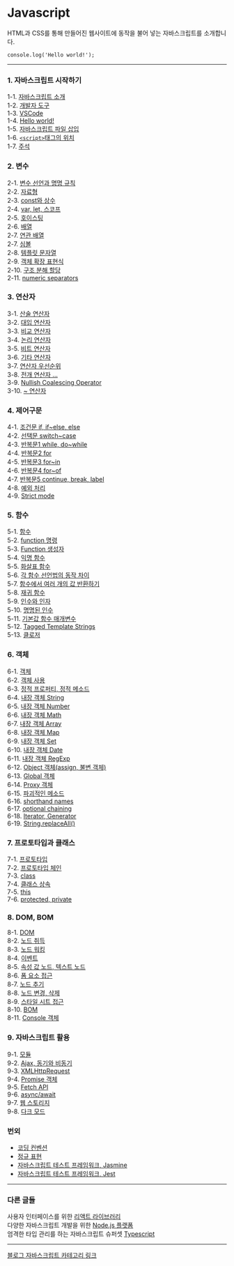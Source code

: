 # Javascript
HTML과 CSS를 통해 만들어진 웹사이트에 동작을 불어 넣는 자바스크립트를 소개합니다. <br/>
```ecmascript 6
console.log('Hello world!');
```

---
### 1. 자바스크립트 시작하기
1-1. [자바스크립트 소개](https://velog.io/@bami/Javascript-%EC%9E%90%EB%B0%94%EC%8A%A4%ED%81%AC%EB%A6%BD%ED%8A%B8) <br/>
1-2. [개발자 도구](https://velog.io/@bami/%EA%B0%9C%EB%B0%9C%EC%9E%90-%EB%8F%84%EA%B5%AC%ED%81%AC%EB%A1%AC) <br/>
1-3. [VSCode](https://velog.io/@bami/Javascript-%EC%9E%90%EB%B0%94%EC%8A%A4%ED%81%AC%EB%A6%BD%ED%8A%B8-%EC%97%90%EB%94%94%ED%84%B0-vscode) <br/>
1-4. [Hello world!](https://velog.io/@bami/Javascript-Hello-World) <br/>
1-5. [자바스크립트 파일 삽입](https://velog.io/@bami/Javascript-HTML-%EB%AC%B8%EC%84%9C%EC%97%90-%EC%9E%90%EB%B0%94%EC%8A%A4%ED%81%AC%EB%A6%BD%ED%8A%B8-%EC%82%BD%EC%9E%85) <br/>
1-6. [`<script>`태그의 위치](https://velog.io/@bami/Javascript-script%ED%83%9C%EA%B7%B8%EC%9D%98-%EC%9C%84%EC%B9%98) <br/>
1-7. [주석](https://velog.io/@bami/Javascript-%EC%A3%BC%EC%84%9D) <br/>

### 2. 변수
2-1. [변수 선언과 명명 규칙](https://velog.io/@bami/Javascript-%EC%A3%BC%EC%84%9D) <br/>
2-2. [자료형](https://velog.io/@bami/Javascript-%EC%9E%90%EB%A3%8C%ED%98%95) <br/>
2-3. [const와 상수](https://velog.io/@bami/Javascript-%EC%83%81%EC%88%98%EC%99%80-const) <br/>
2-4. [var, let, 스코프](https://velog.io/@bami/Javascript-var%EC%99%80-let-%EC%8A%A4%EC%BD%94%ED%94%84-%EA%B0%9C%EB%85%90) <br/>
2-5. [호이스팅](https://velog.io/@bami/Javascript-%ED%98%B8%EC%9D%B4%EC%8A%A4%ED%8C%85) <br/>
2-6. [배열](https://velog.io/@bami/Javascript-%EB%B0%B0%EC%97%B4) <br/>
2-7. [연관 배열](https://velog.io/@bami/Javascript-%EC%97%B0%EA%B4%80-%EB%B0%B0%EC%97%B4) <br/>
2-7. [심볼](https://velog.io/@bami/Javascript-Symbol) <br/>
2-8. [템플릿 문자열](https://velog.io/@bami/Javascript-%ED%85%9C%ED%94%8C%EB%A6%BF-%EB%AC%B8%EC%9E%90%EC%97%B4) <br/>
2-9. [객체 확장 표현식](https://velog.io/@bami/Javascript-%EA%B0%9D%EC%B2%B4-%ED%99%95%EC%9E%A5-%ED%91%9C%ED%98%84%EC%8B%9D) <br/>
2-10. [구조 분해 할당](https://velog.io/@bami/Javascript-%EA%B5%AC%EC%A1%B0-%EB%B6%84%ED%95%B4-%ED%95%A0%EB%8B%B9) <br/>
2-11. [numeric separators](https://velog.io/@bami/Javascript-numeric-separators) <br/>

### 3. 연산자
3-1. [산술 연산자](https://velog.io/@bami/Javascript-%EC%82%B0%EC%88%A0-%EC%97%B0%EC%82%B0%EC%9E%90) <br/>
3-2. [대입 연산자](https://velog.io/@bami/Javascript-%EB%8C%80%EC%9E%85-%EC%97%B0%EC%82%B0%EC%9E%90) <br/>
3-3. [비교 연산자](https://velog.io/@bami/Javascript-%EB%B9%84%EA%B5%90-%EC%97%B0%EC%82%B0%EC%9E%90) <br/>
3-4. [논리 연산자](https://velog.io/@bami/Javascript-%EB%85%BC%EB%A6%AC-%EC%97%B0%EC%82%B0%EC%9E%90) <br/>
3-5. [비트 연산자](https://velog.io/@bami/Javascript-%EB%B9%84%ED%8A%B8-%EC%97%B0%EC%82%B0%EC%9E%90) <br/>
3-6. [기타 연산자](https://velog.io/@bami/Javascript-%EA%B8%B0%ED%83%80-%EC%97%B0%EC%82%B0%EC%9E%90%EB%93%A4) <br/>
3-7. [연산자 우선순위](https://velog.io/@bami/Javascript-%EC%97%B0%EC%82%B0%EC%9E%90-%EC%9A%B0%EC%84%A0%EC%88%9C%EC%9C%84) <br/>
3-8. [전개 연산자 ...](https://velog.io/@bami/Javascript-%EC%A0%84%EA%B0%9C-%EC%97%B0%EC%82%B0%EC%9E%90) <br/>
3-9. [Nullish Coalescing Operator](https://velog.io/@bami/Javascript-Nullish-Coalescing-Operator) <br/>
3-10. [~ 연산자](https://velog.io/@bami/Javascript) <br>


### 4. 제어구문
4-1. [조건문 if, if~else, else](https://velog.io/@bami/Javascript-%EC%A1%B0%EA%B1%B4%EB%AC%B8) <br/>
4-2. [선택문 switch~case](https://velog.io/@bami/Javascript-%EC%84%A0%ED%83%9D%EB%AC%B8) <br/>
4-3. [반복문1 while, do~while](https://velog.io/@bami/Javascript-%EB%B0%98%EB%B3%B5%EB%AC%B81) <br/>
4-4. [반복문2 for](https://velog.io/@bami/Javascript-%EB%B0%98%EB%B3%B5%EB%AC%B82-for) <br/>
4-5. [반복문3 for~in](https://velog.io/@bami/Javascript-%EB%B0%98%EB%B3%B5%EB%AC%B8-3-forin) <br/>
4-6. [반복문4 for~of](https://velog.io/@bami/Javascript-%EB%B0%98%EB%B3%B5%EB%AC%B8-4-forof) <br/>
4-7. [반복문5 continue, break, label](https://velog.io/@bami/Javascript-%EB%B0%98%EB%B3%B5%EB%AC%B8-%EC%A0%9C%EC%96%B4) <br/>
4-8. [예외 처리](https://velog.io/@bami/Javascript-%EC%98%88%EC%99%B8-%EC%B2%98%EB%A6%AC-trycatch) <br/>
4-9. [Strict mode](https://velog.io/@bami/Javascript-Strict-mode) <br/>

### 5. 함수
5-1. [함수](https://velog.io/@bami/Javascript-%ED%95%A8%EC%88%98) <br/>
5-2. [function 명령](https://velog.io/@bami/Javascript-%EC%82%AC%EC%9A%A9%EC%9E%90-%EC%A0%95%EC%9D%98-%ED%95%A8%EC%88%98-1-function-%EB%AA%85%EB%A0%B9) <br/>
5-3. [Function 생성자](https://velog.io/@bami/Javascript-%EC%82%AC%EC%9A%A9%EC%9E%90-%EC%A0%95%EC%9D%98-%ED%95%A8%EC%88%98-2-Function-%EC%83%9D%EC%84%B1%EC%9E%90) <br/>
5-4. [익명 함수](https://velog.io/@bami/Javascript-%EC%82%AC%EC%9A%A9%EC%9E%90-%EC%A0%95%EC%9D%98-%ED%95%A8%EC%88%98-3-%ED%95%A8%EC%88%98-%EB%A6%AC%ED%84%B0%EB%9F%B4) <br/>
5-5. [화살표 함수](https://velog.io/@bami/Javascript-%EC%82%AC%EC%9A%A9%EC%9E%90-%EC%A0%95%EC%9D%98-%ED%95%A8%EC%88%98-4-%EC%95%A0%EB%A1%9C%EC%9A%B0-%ED%95%A8%EC%88%98) <br/>
5-6. [각 함수 선언법의 동작 차이](https://velog.io/@bami/Javascript-function-%EB%AA%85%EB%A0%B9%EA%B3%BC-Function-%EB%AA%85%EB%A0%B9%ED%95%A8%EC%88%98-%EB%A6%AC%ED%84%B0%EB%9F%B4%EC%9D%98-%EC%9E%91%EB%8F%99) <br/>
5-7. [함수에서 여러 개의 값 반환하기](https://velog.io/@bami/Javascript-%ED%95%A8%EC%88%98%EC%97%90%EC%84%9C-%EC%97%AC%EB%9F%AC-%EA%B0%92-%EB%B0%98%ED%99%98) <br/>
5-8. [재귀 함수](https://bamtory29.tistory.com/entry/Javascript-%EC%9E%AC%EA%B7%80-%ED%95%A8%EC%88%98?category=924733) <br/>
5-9. [인수와 인자](https://velog.io/@bami/Javascript-%EC%9D%B8%EC%88%98%EC%99%80-%EC%9D%B8%EC%9E%90) <br/>
5-10. [명명된 인수](https://velog.io/@bami/Javascript-%EB%AA%85%EB%AA%85%EB%90%9C-%EC%9D%B8%EC%88%98) <br/>
5-11. [기본값 함수 매개변수](https://velog.io/@bami/Javascript-default-function-parameter) <br/>
5-12. [Tagged Template Strings](https://velog.io/@bami/Javascript-Tagged-Template-Strings) <br/>
5-13. [클로저](https://velog.io/@bami/Javascript-Closure) <br/>

### 6. 객체
6-1. [객체](https://velog.io/@bami/Javascript-%EA%B0%9D%EC%B2%B4) <br/>
6-2. [객체 사용](https://bamtory29.tistory.com/entry/Javascript-%EA%B0%9D%EC%B2%B4-%EC%82%AC%EC%9A%A9%ED%95%98%EA%B8%B0?category=924733) <br/>
6-3. [정적 프로퍼티, 정적 메소드](https://velog.io/@bami/Javascript-%EC%A0%95%EC%A0%81-%ED%94%84%EB%A1%9C%ED%8D%BC%ED%8B%B0%EC%99%80-%EC%A0%95%EC%A0%81-%EB%A9%94%EC%86%8C%EB%93%9C) <br/>
6-4. [내장 객체 String](https://velog.io/@bami/Javascript-%EB%82%B4%EC%9E%A5-%EA%B0%9D%EC%B2%B4-String) <br/>
6-5. [내장 객체 Number](https://velog.io/@bami/Javascript-%EB%82%B4%EC%9E%A5-%EA%B0%9D%EC%B2%B4-Number) </br>
6-6. [내장 객체 Math](https://velog.io/@bami/Javascript-%EB%82%B4%EC%9E%A5-%EA%B0%9D%EC%B2%B4-Math) <br/>
6-7. [내장 객체 Array](https://velog.io/@bami/Javascript-%EB%82%B4%EC%9E%A5-%EA%B0%9D%EC%B2%B4-Array) <br/>
6-8. [내장 객체 Map](https://velog.io/@bami/Javascript-%EB%82%B4%EC%9E%A5-%EA%B0%9D%EC%B2%B4-Map) <br/>
6-9. [내장 객체 Set](https://velog.io/@bami/Javascript-%EB%82%B4%EC%9E%A5-%EA%B0%9D%EC%B2%B4-Set) <br/>
6-10. [내장 객체 Date](https://velog.io/@bami/Javascript-%EB%82%B4%EC%9E%A5-%EA%B0%9D%EC%B2%B4-Date) <br/>
6-11. [내장 객체 RegExp](https://velog.io/@bami/Javascript-%EB%82%B4%EC%9E%A5-%EA%B0%9D%EC%B2%B4-RegExp) <br/>
6-12. [Object 객체(assign, 불변 객체)](https://velog.io/@bami/Javascript-%EB%82%B4%EC%9E%A5-%EA%B0%9D%EC%B2%B4-Object) <br/>
6-13. [Global 객체](https://velog.io/@bami/Javascript-%EB%82%B4%EC%9E%A5-%EA%B0%9D%EC%B2%B4-Global) <br/>
6-14. [Proxy 객체](https://velog.io/@bami/Javascript-Proxy-%EA%B0%9D%EC%B2%B4) <br/>
6-15. [파괴적인 메소드](https://velog.io/@bami/%ED%8C%8C%EA%B4%B4%EC%A0%81%EC%9D%B8-%EB%A9%94%EC%86%8C%EB%93%9C) <br/>
6-16. [shorthand names](https://velog.io/@bami/Javascript-shorthand-names) <br/>
6-17. [optional chaining](https://velog.io/@bami/Javascript-optional-chaining) <br/>
6-18. [Iterator, Generator](https://velog.io/@bami/Javascript-Iterator-Generator) <br/>
6-19. [String.replaceAll()](https://velog.io/@bami/Javascript-String.replaceAll) <br>

### 7. 프로토타입과 클래스
7-1. [프로토타입](https://velog.io/@bami/Javascript-%ED%94%84%EB%A1%9C%ED%86%A0%ED%83%80%EC%9E%85) <br/>
7-2. [프로토타입 체인](https://velog.io/@bami/Javascript-%ED%94%84%EB%A1%9C%ED%86%A0%ED%83%80%EC%9E%85-%EC%B2%B4%EC%9D%B8) <br/>
7-3. [class](https://velog.io/@bami/Javascript-%ED%81%B4%EB%9E%98%EC%8A%A4-ot9rtjxb) <br/>
7-4. [클래스 상속](https://velog.io/@bami/Javascript-%ED%81%B4%EB%9E%98%EC%8A%A4-%EC%83%81%EC%86%8D) <br/>
7-5. [this](https://velog.io/@bami/Javascript-this) <br/>
7-6. [protected, private](https://velog.io/@bami/Javascript-protected%EC%99%80-private-%EB%A9%A4%EB%B2%84-%EC%A0%95%EC%9D%98)

### 8. DOM, BOM
8-1. [DOM](https://velog.io/@bami/Javascript-%EB%AC%B8%EC%84%9C-%EA%B0%9D%EC%B2%B4-%EB%AA%A8%EB%8D%B8-DOM) <br/>
8-2. [노드 취득](https://velog.io/@bami/Javascript-%EB%85%B8%EB%93%9C-%EC%B7%A8%EB%93%9D) <br/>
8-3. [노드 워킹](https://velog.io/@bami/Javascript-%EB%85%B8%EB%93%9C-%EC%9B%8C%ED%82%B9) <br/>
8-4. [이벤트](https://velog.io/@bami/Javascript-%EC%9D%B4%EB%B2%A4%ED%8A%B8) <br/>
8-5. [속성 값 노드, 텍스트 노드](https://velog.io/@bami/Javascirpt-%EC%86%8D%EC%84%B1-%EA%B0%92-%EB%85%B8%EB%93%9C-%ED%85%8D%EC%8A%A4%ED%8A%B8-%EB%85%B8%EB%93%9C) <br/>
8-6. [폼 요소 접근](https://velog.io/@bami/Javascript-%ED%8F%BC-%EC%9A%94%EC%86%8C-%EC%A0%91%EA%B7%BC) <br/>
8-7. [노드 추기](https://velog.io/@bami/Javascript-%EB%85%B8%EB%93%9C-%EC%B6%94%EA%B0%80%ED%95%98%EA%B8%B0) <br/>
8-8. [노드 변경, 삭제](https://velog.io/@bami/Javascript-%EB%85%B8%EB%93%9C-%EB%B3%80%EA%B2%BD%EA%B3%BC-%EC%82%AD%EC%A0%9C) <br/>
8-9. [스타일 시트 접근](https://velog.io/@bami/Javacript-%EC%8A%A4%ED%83%80%EC%9D%BC-%EC%8B%9C%ED%8A%B8-%EC%A0%91%EA%B7%BC) <br/>
8-10. [BOM](https://velog.io/@bami/Javascirpt-%EB%B8%8C%EB%9D%BC%EC%9A%B0%EC%A0%80-%EA%B0%9D%EC%B2%B4-%EB%AA%A8%EB%8D%B8-BOM) <br/>
8-11. [Console 객체](https://velog.io/@bami/Javascript-Console-%EA%B0%9D%EC%B2%B4) <br/>

### 9. 자바스크립트 활용
9-1. [모듈](https://velog.io/@bami/Javascript-%EB%AA%A8%EB%93%88-Module) <br/>
9-2. [Ajax, 동기와 비동기](https://bamtory29.tistory.com/entry/Ajax) <br/>
9-3. [XMLHttpRequest](https://velog.io/@bami/Javascript-XMLHttpRequest) <br/>
9-4. [Promise 객체](https://velog.io/@bami/Javascript-Promise-%EA%B0%9D%EC%B2%B4) <br/>
9-5. [Fetch API](https://velog.io/@bami/Javascript-Fetch-API) <br/>
9-6. [async/await](https://velog.io/@bami/Javascript-asyncawait) <br/>
9-7. [웹 스토리지](https://velog.io/@bami/Javascript-%EC%9B%B9-%EC%8A%A4%ED%86%A0%EB%A6%AC%EC%A7%80-Web-Storage) <br/>
9-8. [다크 모드](https://velog.io/@bami/%EB%8B%A4%ED%81%AC-%EB%AA%A8%EB%93%9C-%EB%A7%8C%EB%93%A4%EA%B8%B0) <br/>

### 번외  
- [코딩 컨벤션](https://velog.io/@bami/Javascript-%EC%9E%90%EB%B0%94%EC%8A%A4%ED%81%AC%EB%A6%BD%ED%8A%B8-%EC%BD%94%EB%94%A9-%EC%BB%A8%EB%B2%A4%EC%85%98) <br/>
- [정규 표현](https://velog.io/@bami/Javascript-%EC%A0%95%EA%B7%9C-%ED%91%9C%ED%98%84) <br/>
- [자바스크립트 테스트 프레임워크, Jasmine](https://velog.io/@bami/Javascript-%EC%9E%90%EB%B0%94%EC%8A%A4%ED%81%AC%EB%A6%BD%ED%8A%B8-%ED%85%8C%EC%8A%A4%ED%8A%B8-%EB%8F%84%EA%B5%AC-Jasmine) <br/>
- [자바스크립트 테스트 프레임워크, Jest](https://velog.io/@bami/Javascript-%ED%85%8C%EC%8A%A4%ED%8A%B8-%ED%94%84%EB%A0%88%EC%9E%84%EC%9B%8C%ED%81%AC-Jest) <br/>

---
### 다른 글들
사용자 인터페이스를 위한 [리액트 라이브러리](https://github.com/Bam-j/react-study/blob/main/README.md) <br/>
다양한 자바스크립트 개발을 위한 [Node.js 플랫폼](https://github.com/Bam-j/node-study/blob/main/README.md) <br/>
엄격한 타입 관리를 하는 자바스크립트 슈퍼셋 [Typescript](https://github.com/Bam-j/study-repo/blob/main/TYPESCRIPT.md)

---
[블로그 자바스크립트 카테고리 링크](https://velog.io/@bami/series/Javascript) <br/>